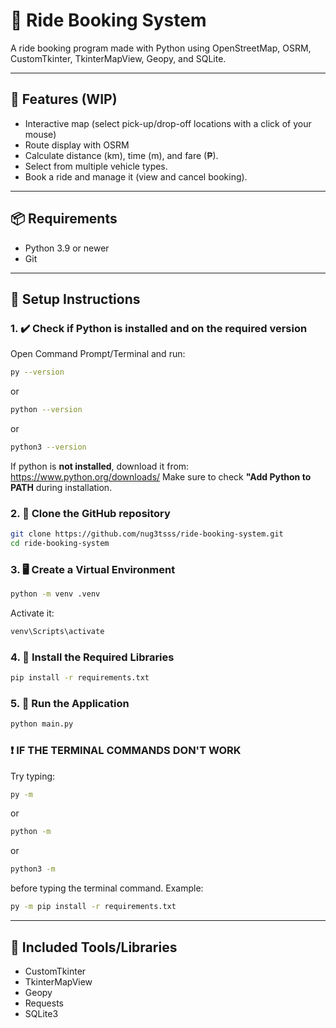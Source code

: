 # 🚖 Ride Booking System

A ride booking program made with Python using OpenStreetMap, OSRM, CustomTkinter, TkinterMapView, Geopy, and SQLite.

---

## 🔭 Features (WIP)

- Interactive map (select pick-up/drop-off locations with a click of your mouse)
- Route display with OSRM
- Calculate distance (km), time (m), and fare (₱).
- Select from multiple vehicle types.
- Book a ride and manage it (view and cancel booking).

---

## 📦 Requirements

- Python 3.9 or newer
- Git

---

## 🧰 Setup Instructions

### 1. ✔️ Check if Python is installed and on the required version

Open Command Prompt/Terminal and run:

```bash
py --version
```
or
```bash
python --version
```
or
```bash
python3 --version
```

If python is **not installed**, download it from:
https://www.python.org/downloads/
Make sure to check **"Add Python to PATH** during installation.

### 2. 📂 Clone the GitHub repository

```bash
git clone https://github.com/nug3tsss/ride-booking-system.git
cd ride-booking-system
```

### 3. 🖥️ Create a Virtual Environment

```bash
python -m venv .venv
```
Activate it:
```bash
venv\Scripts\activate
```

### 4. 📃 Install the Required Libraries

```bash
pip install -r requirements.txt
```

### 5. 🏃 Run the Application

```bash
python main.py
```

### ❗ IF THE TERMINAL COMMANDS DON'T WORK
Try typing:

```bash
py -m
```
or
```bash
python -m
```
or
```bash
python3 -m
```

before typing the terminal command.
Example:

```bash
py -m pip install -r requirements.txt
```

---

## 📄 Included Tools/Libraries
- CustomTkinter
- TkinterMapView
- Geopy
- Requests
- SQLite3
